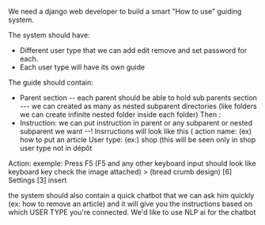 We need a django web developer to build a smart "How to use" guiding system.

The system should have:
- Different user type that we can add edit remove and set password for each.
- Each user type will have its own guide

The guide should contain:
- Parent section
-- each parent should be able to hold sub parents section
--- we can created as many as nested subparent directories (like folders we can create infinite nested folder inside each folder)
Then :
- Instruction: we can put instruction in parent or any subparent or nested subparent we want
--! Insrructions will look like this (
action name: (ex) how to put an article
User type: (ex:) shop (this will be seen only in shop user type not in dépôt

Action: exemple: Press F5 (F5 and any other keyboard input should look like keyboard key check the image attached) > (bread crumb design) [6] Settings [3] insert

the system should also contain a quick chatbot that we can ask him quickly (ex: how to remove an article) and it will give you the instructions based on which USER TYPE you're connected. We'd like to use NLP ai for the chatbot
